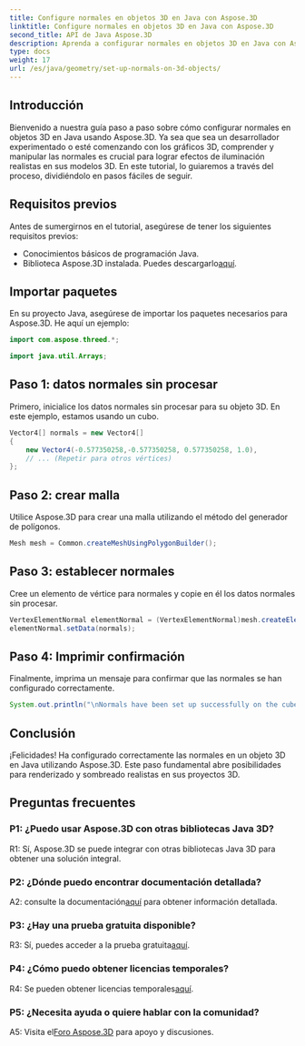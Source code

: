 ```yaml
---
title: Configure normales en objetos 3D en Java con Aspose.3D
linktitle: Configure normales en objetos 3D en Java con Aspose.3D
second_title: API de Java Aspose.3D
description: Aprenda a configurar normales en objetos 3D en Java con Aspose.3D. Mejore sus gráficos con este completo tutorial.
type: docs
weight: 17
url: /es/java/geometry/set-up-normals-on-3d-objects/
---
```

## Introducción

Bienvenido a nuestra guía paso a paso sobre cómo configurar normales en objetos 3D en Java usando Aspose.3D. Ya sea que sea un desarrollador experimentado o esté comenzando con los gráficos 3D, comprender y manipular las normales es crucial para lograr efectos de iluminación realistas en sus modelos 3D. En este tutorial, lo guiaremos a través del proceso, dividiéndolo en pasos fáciles de seguir.

## Requisitos previos

Antes de sumergirnos en el tutorial, asegúrese de tener los siguientes requisitos previos:

- Conocimientos básicos de programación Java.
-  Biblioteca Aspose.3D instalada. Puedes descargarlo[aquí](https://releases.aspose.com/3d/java/).

## Importar paquetes

En su proyecto Java, asegúrese de importar los paquetes necesarios para Aspose.3D. He aquí un ejemplo:

```java
import com.aspose.threed.*;

import java.util.Arrays;
```

## Paso 1: datos normales sin procesar

Primero, inicialice los datos normales sin procesar para su objeto 3D. En este ejemplo, estamos usando un cubo.

```java
Vector4[] normals = new Vector4[]
{
    new Vector4(-0.577350258,-0.577350258, 0.577350258, 1.0),
    // ... (Repetir para otros vértices)
};

```

## Paso 2: crear malla

Utilice Aspose.3D para crear una malla utilizando el método del generador de polígonos.

```java
Mesh mesh = Common.createMeshUsingPolygonBuilder();
```

## Paso 3: establecer normales

Cree un elemento de vértice para normales y copie en él los datos normales sin procesar.

```java
VertexElementNormal elementNormal = (VertexElementNormal)mesh.createElement(VertexElementType.NORMAL, MappingMode.CONTROL_POINT, ReferenceMode.DIRECT);
elementNormal.setData(normals);
```

## Paso 4: Imprimir confirmación

Finalmente, imprima un mensaje para confirmar que las normales se han configurado correctamente.

```java
System.out.println("\nNormals have been set up successfully on the cube.");
```

## Conclusión

¡Felicidades! Ha configurado correctamente las normales en un objeto 3D en Java utilizando Aspose.3D. Este paso fundamental abre posibilidades para renderizado y sombreado realistas en sus proyectos 3D.

## Preguntas frecuentes

### P1: ¿Puedo usar Aspose.3D con otras bibliotecas Java 3D?

R1: Sí, Aspose.3D se puede integrar con otras bibliotecas Java 3D para obtener una solución integral.

### P2: ¿Dónde puedo encontrar documentación detallada?

 A2: consulte la documentación[aquí](https://reference.aspose.com/3d/java/) para obtener información detallada.

### P3: ¿Hay una prueba gratuita disponible?

 R3: Sí, puedes acceder a la prueba gratuita[aquí](https://releases.aspose.com/).

### P4: ¿Cómo puedo obtener licencias temporales?

 R4: Se pueden obtener licencias temporales[aquí](https://purchase.aspose.com/temporary-license/).

### P5: ¿Necesita ayuda o quiere hablar con la comunidad?

A5: Visita el[Foro Aspose.3D](https://forum.aspose.com/c/3d/18) para apoyo y discusiones.